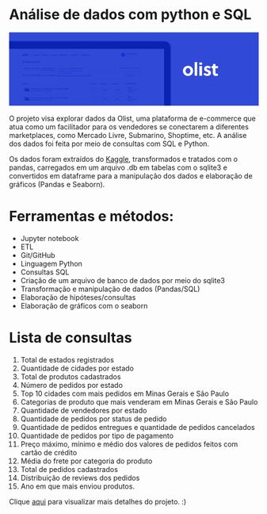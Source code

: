 # Análise de dados com python e SQL


![img](img/olist2.png)

O projeto visa explorar dados da Olist, uma plataforma de e-commerce que atua como um facilitador para os vendedores se conectarem a diferentes marketplaces, como Mercado Livre, Submarino, Shoptime, etc. A análise dos dados foi feita por meio de consultas com SQL e Python.

Os dados foram extraídos do [Kaggle](https://www.kaggle.com/datasets/olistbr/brazilian-ecommerce), transformados e tratados com o pandas, carregados em um arquivo .db em tabelas com o sqlite3 e convertidos em dataframe para a manipulação dos dados e elaboração de gráficos (Pandas e Seaborn).

# Ferramentas e métodos:
- Jupyter notebook
- ETL
- Git/GitHub
- Linguagem Python
- Consultas SQL
- Criação de um arquivo de banco de dados por meio do sqlite3
- Transformação  e manipulação de dados (Pandas/SQL)
- Elaboração de hipóteses/consultas
- Elaboração de gráficos com o seaborn

# Lista de consultas

1. Total de estados registrados
2. Quantidade de cidades por estado
3. Total de produtos cadastrados
4. Número de pedidos por estado
5. Top 10 cidades com mais pedidos em Minas Gerais e São Paulo
6. Categorias de produto que mais venderam em Minas Gerais e São Paulo
7. Quantidade de vendedores por estado
8. Quantidade de pedidos por status de pedido
9. Quantidade de pedidos entregues e quantidade de pedidos cancelados
10. Quantidade de pedidos por tipo de pagamento
11. Preço máximo, mínimo e médio dos valores de pedidos feitos com cartão de crédito
12. Média do frete por categoria do produto
13. Total de pedidos cadastrados
14. Distribuição de reviews dos pedidos
15. Ano em que mais enviou produtos.

Clique [aqui](https://github.com/deborabmfreitas/projeto-sql) para visualizar mais detalhes do projeto. :)